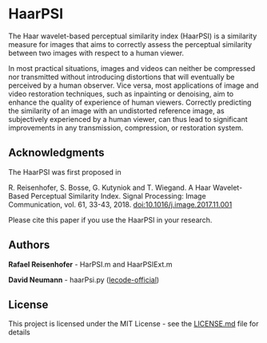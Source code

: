 # HaarPSI
The Haar wavelet-based perceptual similarity index (HaarPSI) is a similarity measure for images that aims to correctly assess the perceptual similarity between two images with respect to a human viewer.

In most practical situations, images and videos can neither be compressed nor transmitted without introducing distortions that will eventually be perceived by a human observer. Vice versa, most applications of image and video restoration techniques, such as inpainting or denoising, aim to enhance the quality of experience of human viewers. Correctly predicting the similarity of an image with an undistorted reference image, as subjectively experienced by a human viewer, can thus lead to significant improvements in any transmission, compression, or restoration system.

## Acknowledgments

The HaarPSI was first proposed in 

R. Reisenhofer, S. Bosse, G. Kutyniok and T. Wiegand.
A Haar Wavelet-Based Perceptual Similarity Index.
Signal Processing: Image Communication, vol. 61, 33-43, 2018.
<a href="https://doi.org/10.1016/j.image.2017.11.001">doi:10.1016/j.image.2017.11.001</a>

Please cite this paper if you use the HaarPSI in your research.

## Authors

**Rafael Reisenhofer** - HarPSI.m and HaarPSIExt.m

**David Neumann** - haarPsi.py ([lecode-official](https://github.com/lecode-official))

## License

This project is licensed under the MIT License - see the [LICENSE.md](LICENSE.md) file for details
